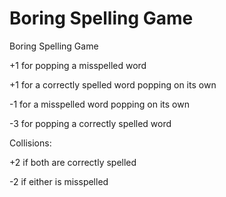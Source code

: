 Boring Spelling Game
========

Boring Spelling Game

+1 for popping a misspelled word

+1 for a correctly spelled word popping on its own

-1 for a misspelled word popping on its own

-3 for popping a correctly spelled word


Collisions:

+2 if both are correctly spelled

-2 if either is misspelled
